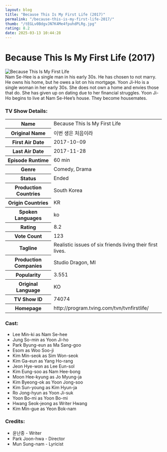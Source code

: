 ```yaml
---
layout: blog
title: "Because This Is My First Life (2017)"
permalink: "/because-this-is-my-first-life-2017/"
thumb: "/tEGLv0BdgvJN7K4Me4fpuhdPLRg.jpg"
rating: 8.2
date: 2025-03-13 10:44:28
---
```

<h1 class="title">Because This Is My First Life (2017)</h1><div class="poster"><img src="{{ site.imglink }}/tEGLv0BdgvJN7K4Me4fpuhdPLRg.jpg" class="img-fluid my-3" alt="Because This Is My First Life"/></div><div class="plot">Nam Se-Hee is a single man in his early 30s. He has chosen to not marry. He owns his home, but he owes a lot on his mortgage. Yoon Ji-Ho is a single woman in her early 30s. She does not own a home and envies those that do. She has given up on dating due to her financial struggles. Yoon Ji-Ho begins to live at Nam Se-Hee’s house. They become housemates.</div><h3>TV Show Details:</h3><table class="table table-bordered details"><tr><th>Name</th><td>Because This Is My First Life</td></tr><tr><th>Original Name</th><td>이번 생은 처음이라</td></tr><tr><th>First Air Date</th><td>2017-10-09</td></tr><tr><th>Last Air Date</th><td>2017-11-28</td></tr><tr><th>Episode Runtime</th><td>60 min</td></tr><tr><th>Genre</th><td>Comedy, Drama</td></tr><tr><th>Status</th><td>Ended</td></tr><tr><th>Production Countries</th><td>South Korea</td></tr><tr><th>Origin Countries</th><td>KR</td></tr><tr><th>Spoken Languages</th><td>ko</td></tr><tr><th>Rating</th><td>8.2</td></tr><tr><th>Vote Count</th><td>123</td></tr><tr><th>Tagline</th><td>Realistic issues of six friends living their first lives.</td></tr><tr><th>Production Companies</th><td>Studio Dragon, MI</td></tr><tr><th>Popularity</th><td>3.551</td></tr><tr><th>Original Language</th><td>KO</td></tr><tr><th>TV Show ID</th><td>74074</td></tr><tr><th>Homepage</th><td>http://program.tving.com/tvn/tvnfirstlife/</td></tr></table><h3>Cast:</h3><ul class="list-group cast"><li>Lee Min-ki as Nam Se-hee</li><li>Jung So-min as Yoon Ji-ho</li><li>Park Byung-eun as Ma Sang-goo</li><li>Esom as Woo Soo-ji</li><li>Kim Min-seok as Sim Won-seok</li><li>Kim Ga-eun as Yang Ho-rang</li><li>Jeon Hye-won as Lee Eun-sol</li><li>Kim Eung-soo as Nam Hee-bong</li><li>Moon Hee-kyung as Jo Myung-ja</li><li>Kim Byeong-ok as Yoon Jong-soo</li><li>Kim Sun-young as Kim Hyun-ja</li><li>Ro Jong-hyun as Yoon Ji-suk</li><li>Yoon Bo-mi as Yoon Bo-mi</li><li>Hwang Seok-jeong as Writer Hwang</li><li>Kim Min-gue as Yeon Bok-nam</li></ul><h3>Credits:</h3><ul class="list-group crew"><li>윤난중 - Writer</li><li>Park Joon-hwa - Director</li><li>Mun Sung-nam - Lyricist</li></ul>